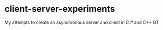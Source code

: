 client-server-experiments
=========================

My attempts to create an asynchronous server and client in C # and C++ QT
